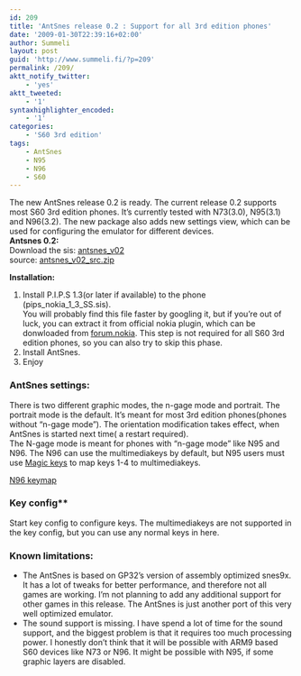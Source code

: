 ```yaml
---
id: 209
title: 'AntSnes release 0.2 : Support for all 3rd edition phones'
date: '2009-01-30T22:39:16+02:00'
author: Summeli
layout: post
guid: 'http://www.summeli.fi/?p=209'
permalink: /209/
aktt_notify_twitter:
    - 'yes'
aktt_tweeted:
    - '1'
syntaxhighlighter_encoded:
    - '1'
categories:
    - 'S60 3rd edition'
tags:
    - AntSnes
    - N95
    - N96
    - S60
---
```


The new AntSnes release 0.2 is ready. The current release 0.2 supports most S60 3rd edition phones. It’s currently tested with N73(3.0), N95(3.1) and N96(3.2). The new package also adds new settings view, which can be used for configuring the emulator for different devices.  
**Antsnes 0.2:**  
Download the sis: [antsnes\_v02](/wp-content/uploads/2009/01/antsnes_v02.sis)  
source: [antsnes\_v02\_src.zip](/wp-content/uploads/2009/01/antsnes_v02_src.zip)  
  
**Installation:**

1. Install P.I.P.S 1.3(or later if available) to the phone (pips\_nokia\_1\_3\_SS.sis).  
    You will probably find this file faster by googling it, but if you’re out of luck, you can extract it from official nokia plugin, which can be donwloaded from [forum.nokia](http://www.forum.nokia.com/info/sw.nokia.com/id/91d89929-fb8c-4d66-bea0-227e42df9053/Open_C_SDK_Plug-In.html#http://www.forum.nokia.com/info/sw.nokia.com/id/91d89929-fb8c-4d66-bea0-227e42df9053/Open_C_SDK_Plug-In.html). This step is not required for all S60 3rd edition phones, so you can also try to skip this phase.
2. Install AntSnes.
3. Enjoy


### AntSnes settings:
There is two different graphic modes, the n-gage mode and portrait. The portrait mode is the default. It’s meant for most 3rd edition phones(phones without “n-gage mode”). The orientation modification takes effect, when AntSnes is started next time( a restart required).  
The N-gage mode is meant for phones with “n-gage mode” like N95 and N96. The N96 can use the multimediakeys by default, but N95 users must use [Magic keys](http://www.symbian-freak.com/downloads/freeware/cat_s60_3rd/descriptions/systools/magic_keys_remap_and_extend_your_keyboard.htm) to map keys 1-4 to multimediakeys.

[N96 keymap](/wp-content/uploads/2009/01/n96_keys-300x198.jpg)

### Key config**  
Start key config to configure keys. The multimediakeys are not supported in the key config, but you can use any normal keys in here.  

### Known limitations:

- The AntSnes is based on GP32’s version of assembly optimized snes9x. It has a lot of tweaks for better performance, and therefore not all games are working. I’m not planning to add any additional support for other games in this release. The AntSnes is just another port of this very well optimized emulator.
- The sound support is missing. I have spend a lot of time for the sound support, and the biggest problem is that it requires too much processing power. I honestly don’t think that it will be possible with ARM9 based S60 devices like N73 or N96. It might be possible with N95, if some graphic layers are disabled.